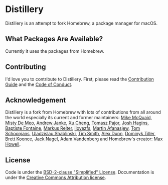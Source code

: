 # Distillery
Distillery is an attempt to fork Homebrew, a package manager for macOS.

## What Packages Are Available?
Currently it uses the packages from Homebrew.

## Contributing
I'd love you to contribute to Distillery. First, please read the [Contribution Guide](https://github.com/muellermartin/distill/blob/master/CONTRIBUTING.md) and the [Code of Conduct](https://github.com/muellermartin/distill/blob/master/CODEOFCONDUCT.md#code-of-conduct).

## Acknowledgement
Distillery is a fork from Homebrew with lots of contributions from all around the world especially its current and former maintainers: [Mike McQuaid](https://github.com/mikemcquaid), [Misty De Meo](https://github.com/mistydemeo), [Andrew Janke](https://github.com/apjanke), [Xu Cheng](https://github.com/xu-cheng), [Tomasz Pajor](https://github.com/nijikon), [Josh Hagins](https://github.com/jawshooah), [Baptiste Fontaine](https://github.com/bfontaine), [Markus Reiter](https://github.com/reitermarkus), [ilovezfs](https://github.com/ilovezfs), [Martin Afanasjew](https://github.com/UniqMartin), [Tom Schoonjans](https://github.com/tschoonj), [Uladzislau Shablinski](https://github.com/vladshablinsky), [Tim Smith](https://github.com/tdsmith), [Alex Dunn](https://github.com/dunn), [Dominyk Tiller](https://github.com/DomT4), [Brett Koonce](https://github.com/asparagui), [Jack Nagel](https://github.com/jacknagel), [Adam Vandenberg](https://github.com/adamv) and Homebrew's creator: [Max Howell](https://github.com/mxcl).

## License
Code is under the [BSD-2-clause "Simplified" License](https://github.com/muellermartin/distill/tree/master/LICENSE.txt).
Documentation is under the [Creative Commons Attribution license](https://creativecommons.org/licenses/by/4.0/).
